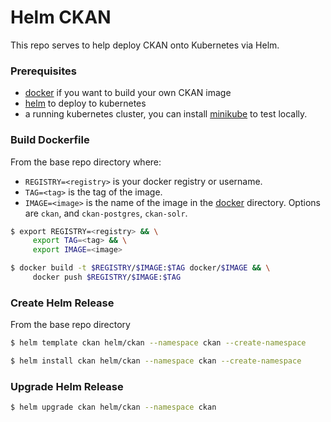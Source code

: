 # Helm CKAN

This repo serves to help deploy CKAN onto Kubernetes via Helm.

### Prerequisites
- [docker](https://docs.docker.com/install/) if you want to build your own CKAN image
- [helm](https://github.com/kubernetes/helm#install) to deploy to kubernetes
- a running kubernetes cluster, you can install [minikube](https://kubernetes.io/docs/tasks/tools/install-minikube/) to test locally.

### Build Dockerfile
From the base repo directory where:
- `REGISTRY=<registry>` is your docker registry or username.
- `TAG=<tag>` is the tag of the image.
- `IMAGE=<image>` is the name of the image in the [docker](docker) directory. Options are `ckan`, and `ckan-postgres`, `ckan-solr`.

```bash
$ export REGISTRY=<registry> && \
     export TAG=<tag> && \
     export IMAGE=<image>

$ docker build -t $REGISTRY/$IMAGE:$TAG docker/$IMAGE && \
     docker push $REGISTRY/$IMAGE:$TAG
```

### Create Helm Release
From the base repo directory
```bash
$ helm template ckan helm/ckan --namespace ckan --create-namespace

$ helm install ckan helm/ckan --namespace ckan --create-namespace
```

### Upgrade Helm Release
```bash
$ helm upgrade ckan helm/ckan --namespace ckan
```